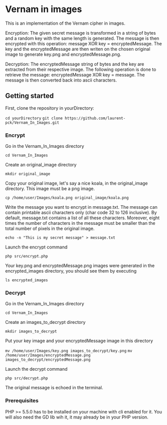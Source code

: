 # Vernam in images

This is an implementation of the Vernam cipher in images.

Encryption:
The given secret message is transformed in a string of bytes and a random key with the same length is generated. The message is then encrypted with this operation: message XOR key = encryptedMessage. The key and the encryptedMessage are then writen on the chosen original image to generate key.png and encryptedMessage.png.

Decryption:
The encryptedMessage string of bytes and the key are extracted from their respective image. The following operation is done to retrieve the message: encryptedMessage XOR key = message. The message is then converted back into ascii characters. 

## Getting started

First, clone the repository in yourDirectory:

`cd yourDirectory`
`git clone https://github.com/laurent-pck/Vernam_In_Images.git`

### Encrypt

Go in the Vernam_In_Images directory

`cd Vernam_In_Images`

Create an original_image directory

`mkdir original_image`

Copy your original image, let's say a nice koala, in the original_image directory. This image must be a png image.

`cp /home/user/Images/koala.png original_image/koala.png`

Write the message you want to encrypt in message.txt. The message can contain printable ascii characters only (char code 32 to 126 inclusive). By default, message.txt contains a list of all these characters. Moreover, eight times the number of characters in the message must be smaller than the total number of pixels in the original image.

`echo -n "This is my secret message" > message.txt`

Launch the encrypt command

`php src/encrypt.php`

Your key.png and encryptedMessage.png images were generated in the encrypted_images directory, you should see them by executing

`ls encrypted_images`

### Decrypt

Go in the Vernam_In_Images directory

`cd Vernam_In_Images`

Create an images_to_decrypt directory

`mkdir images_to_decrypt`

Put your key image and your encryptedMessage image in this directory

`mv /home/user/Images/key.png images_to_decrypt/key.png`
`mv /home/user/Images/encryptedMessage.png images_to_decrypt/encryptedMessage.png`

Launch the decrypt command

`php src/decrypt.php`

The original message is echoed in the terminal.

### Prerequisites

PHP >= 5.5.0 has to be installed on your machine with cli enabled for it. You will also need the GD lib wih it, it may already be in your PHP version.